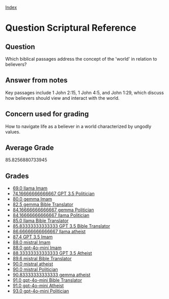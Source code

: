 
[Index](../../index.md)
# Question Scriptural Reference
## Question
Which biblical passages address the concept of the 'world' in relation to believers?

## Answer from notes
Key passages include 1 John 2:15, 1 John 4:5, and John 1:29, which discuss how believers should view and interact with the world.

## Concern used for grading
How to navigate life as a believer in a world characterized by ungodly values.

## Average Grade
85.8256880733945

## Grades
 * [69.0 llama Imam](../answers/llama_Imam/Scriptural_Reference.md)
 * [74.16666666666667 GPT 3.5 Politician](../answers/GPT_3.5_Politician/Scriptural_Reference.md)
 * [80.0 gemma Imam](../answers/gemma_Imam/Scriptural_Reference.md)
 * [82.5 gemma Bible Translator](../answers/gemma_Bible_Translator/Scriptural_Reference.md)
 * [84.16666666666667 gemma Politician](../answers/gemma_Politician/Scriptural_Reference.md)
 * [84.16666666666667 llama Politician](../answers/llama_Politician/Scriptural_Reference.md)
 * [85.0 llama Bible Translator](../answers/llama_Bible_Translator/Scriptural_Reference.md)
 * [85.83333333333333 GPT 3.5 Bible Translator](../answers/GPT_3.5_Bible_Translator/Scriptural_Reference.md)
 * [86.66666666666667 llama atheist](../answers/llama_atheist/Scriptural_Reference.md)
 * [87.4 GPT 3.5 Imam](../answers/GPT_3.5_Imam/Scriptural_Reference.md)
 * [88.0 mistral Imam](../answers/mistral_Imam/Scriptural_Reference.md)
 * [88.0 gpt-4o-mini Imam](../answers/gpt-4o-mini_Imam/Scriptural_Reference.md)
 * [88.33333333333333 GPT 3.5 Atheist](../answers/GPT_3.5_Atheist/Scriptural_Reference.md)
 * [89.6 mistral Bible Translator](../answers/mistral_Bible_Translator/Scriptural_Reference.md)
 * [90.0 mistral atheist](../answers/mistral_atheist/Scriptural_Reference.md)
 * [90.0 mistral Politician](../answers/mistral_Politician/Scriptural_Reference.md)
 * [90.83333333333333 gemma atheist](../answers/gemma_atheist/Scriptural_Reference.md)
 * [91.0 gpt-4o-mini Bible Translator](../answers/gpt-4o-mini_Bible_Translator/Scriptural_Reference.md)
 * [91.0 gpt-4o-mini Atheist](../answers/gpt-4o-mini_Atheist/Scriptural_Reference.md)
 * [93.0 gpt-4o-mini Politician](../answers/gpt-4o-mini_Politician/Scriptural_Reference.md)
